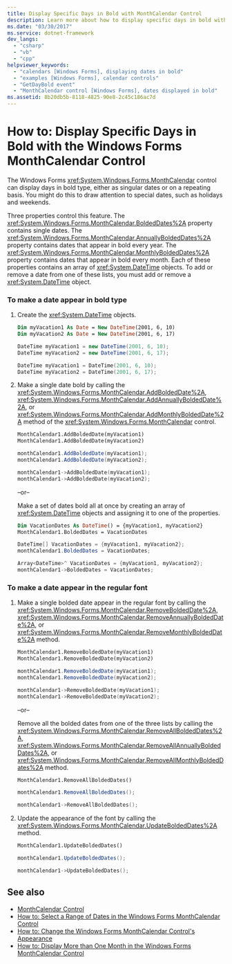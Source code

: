 ```yaml
---
title: Display Specific Days in Bold with MonthCalendar Control
description: Learn more about how to display specific days in bold with the Windows Forms MonthCalendar control.
ms.date: "03/30/2017"
ms.service: dotnet-framework
dev_langs:
  - "csharp"
  - "vb"
  - "cpp"
helpviewer_keywords:
  - "calendars [Windows Forms], displaying dates in bold"
  - "examples [Windows Forms], calendar controls"
  - "GetDayBold event"
  - "MonthCalendar control [Windows Forms], dates displayed in bold"
ms.assetid: 8b20db5b-8118-4825-90e8-2c45c186ac7d
---
```

# How to: Display Specific Days in Bold with the Windows Forms MonthCalendar Control

The Windows Forms <xref:System.Windows.Forms.MonthCalendar> control can display days in bold type, either as singular dates or on a repeating basis. You might do this to draw attention to special dates, such as holidays and weekends.

Three properties control this feature. The <xref:System.Windows.Forms.MonthCalendar.BoldedDates%2A> property contains single dates. The <xref:System.Windows.Forms.MonthCalendar.AnnuallyBoldedDates%2A> property contains dates that appear in bold every year. The <xref:System.Windows.Forms.MonthCalendar.MonthlyBoldedDates%2A> property contains dates that appear in bold every month. Each of these properties contains an array of <xref:System.DateTime> objects. To add or remove a date from one of these lists, you must add or remove a <xref:System.DateTime> object.

### To make a date appear in bold type

1. Create the <xref:System.DateTime> objects.

    ```vb
    Dim myVacation1 As Date = New DateTime(2001, 6, 10)
    Dim myVacation2 As Date = New DateTime(2001, 6, 17)
    ```

    ```csharp
    DateTime myVacation1 = new DateTime(2001, 6, 10);
    DateTime myVacation2 = new DateTime(2001, 6, 17);
    ```

    ```cpp
    DateTime myVacation1 = DateTime(2001, 6, 10);
    DateTime myVacation2 = DateTime(2001, 6, 17);
    ```

2. Make a single date bold by calling the <xref:System.Windows.Forms.MonthCalendar.AddBoldedDate%2A>, <xref:System.Windows.Forms.MonthCalendar.AddAnnuallyBoldedDate%2A>, or <xref:System.Windows.Forms.MonthCalendar.AddMonthlyBoldedDate%2A> method of the <xref:System.Windows.Forms.MonthCalendar> control.

    ```vb
    MonthCalendar1.AddBoldedDate(myVacation1)
    MonthCalendar1.AddBoldedDate(myVacation2)
    ```

    ```csharp
    monthCalendar1.AddBoldedDate(myVacation1);
    monthCalendar1.AddBoldedDate(myVacation2);
    ```

    ```cpp
    monthCalendar1->AddBoldedDate(myVacation1);
    monthCalendar1->AddBoldedDate(myVacation2);
    ```

     –or–

     Make a set of dates bold all at once by creating an array of <xref:System.DateTime> objects and assigning it to one of the properties.

    ```vb
    Dim VacationDates As DateTime() = {myVacation1, myVacation2}
    MonthCalendar1.BoldedDates = VacationDates
    ```

    ```csharp
    DateTime[] VacationDates = {myVacation1, myVacation2};
    monthCalendar1.BoldedDates = VacationDates;
    ```

    ```cpp
    Array<DateTime>^ VacationDates = {myVacation1, myVacation2};
    monthCalendar1->BoldedDates = VacationDates;
    ```

### To make a date appear in the regular font

1. Make a single bolded date appear in the regular font by calling the <xref:System.Windows.Forms.MonthCalendar.RemoveBoldedDate%2A>, <xref:System.Windows.Forms.MonthCalendar.RemoveAnnuallyBoldedDate%2A>, or <xref:System.Windows.Forms.MonthCalendar.RemoveMonthlyBoldedDate%2A> method.

    ```vb
    MonthCalendar1.RemoveBoldedDate(myVacation1)
    MonthCalendar1.RemoveBoldedDate(myVacation2)
    ```

    ```csharp
    monthCalendar1.RemoveBoldedDate(myVacation1);
    monthCalendar1.RemoveBoldedDate(myVacation2);
    ```

    ```cpp
    monthCalendar1->RemoveBoldedDate(myVacation1);
    monthCalendar1->RemoveBoldedDate(myVacation2);
    ```

     –or–

     Remove all the bolded dates from one of the three lists by calling the <xref:System.Windows.Forms.MonthCalendar.RemoveAllBoldedDates%2A>, <xref:System.Windows.Forms.MonthCalendar.RemoveAllAnnuallyBoldedDates%2A>, or <xref:System.Windows.Forms.MonthCalendar.RemoveAllMonthlyBoldedDates%2A> method.

    ```vb
    MonthCalendar1.RemoveAllBoldedDates()
    ```

    ```csharp
    monthCalendar1.RemoveAllBoldedDates();
    ```

    ```cpp
    monthCalendar1->RemoveAllBoldedDates();
    ```

2. Update the appearance of the font by calling the <xref:System.Windows.Forms.MonthCalendar.UpdateBoldedDates%2A> method.

    ```vb
    MonthCalendar1.UpdateBoldedDates()
    ```

    ```csharp
    monthCalendar1.UpdateBoldedDates();
    ```

    ```cpp
    monthCalendar1->UpdateBoldedDates();
    ```

## See also

- [MonthCalendar Control](monthcalendar-control-windows-forms.md)
- [How to: Select a Range of Dates in the Windows Forms MonthCalendar Control](how-to-select-a-range-of-dates-in-the-windows-forms-monthcalendar-control.md)
- [How to: Change the Windows Forms MonthCalendar Control's Appearance](how-to-change-monthcalendar-control-appearance.md)
- [How to: Display More than One Month in the Windows Forms MonthCalendar Control](display-more-than-one-month-wf-monthcalendar-control.md)
